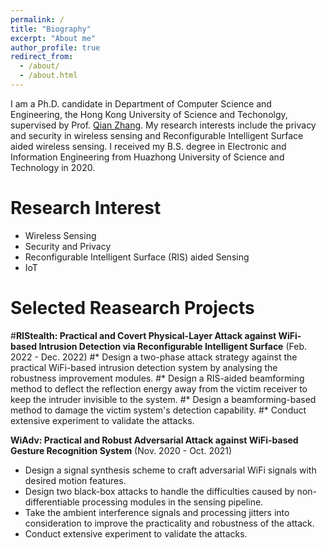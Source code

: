 ```yaml
---
permalink: /
title: "Biography"
excerpt: "About me"
author_profile: true
redirect_from: 
  - /about/
  - /about.html
---
```


I am a Ph.D. candidate in Department of Computer Science and Engineering, the Hong Kong University of Science and Techonolgy, supervised by Prof. [Qian Zhang](https://www.cse.ust.hk/~qianzh/). My research interests include the privacy and security in wireless sensing and Reconfigurable Intelligent Surface aided wireless sensing. I received my B.S. degree in Electronic and Information Engineering from Huazhong University of Science and Technology in 2020.

Research Interest
======
* Wireless Sensing
* Security and Privacy
* Reconfigurable Intelligent Surface (RIS) aided Sensing
* IoT

Selected Reasearch Projects
=====
#**RIStealth: Practical and Covert Physical-Layer Attack against WiFi-based Intrusion Detection via Reconfigurable Intelligent Surface** (Feb. 2022 - Dec. 2022)
#* Design a two-phase attack strategy against the practical WiFi-based intrusion detection system by analysing the robustness improvement modules.
#* Design a RIS-aided beamforming method to deflect the reflection energy away from the victim receiver to keep the intruder invisible to the system.
#* Design a beamforming-based method to damage the victim system's detection capability.
#* Conduct extensive experiment to validate the attacks.

**WiAdv: Practical and Robust Adversarial Attack against WiFi-based Gesture Recognition System** (Nov. 2020 - Oct. 2021)
* Design a signal synthesis scheme to craft adversarial WiFi signals with desired motion features.
* Design two black-box attacks to handle the difficulties caused by non-differentiable processing modules in the sensing pipeline.
* Take the ambient interference signals and processing jitters into consideration to improve the practicality and robustness of the attack.
* Conduct extensive experiment to validate the attacks.


